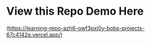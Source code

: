 # View this Repo Demo Here

(https://learning-repo-azh6-owf3pxj0y-bobs-projects-67c4142e.vercel.app/)